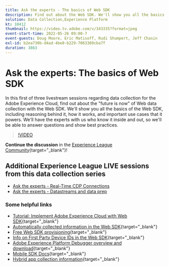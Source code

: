 ```yaml
---
title: Ask the experts - The basics of Web SDK
description: Find out about the Web SDK. We'll show you all the basics of the Web SDK, including reasoning behind it, how it works, and important use cases that it powers.
solution: Data Collection,Experience Platform
kt: 10412
thumbnail: https://video.tv.adobe.com/v/343335?format=jpeg
event-start-time: 2022-05-26 09:00-7
event-guests: Doug Moore, Eric Matisoff, Rudi Shumpert, Jeff Chasin
exl-id: b2ea730b-d4ad-4be0-b229-7063369cba7f
duration: 3863
---
```

# Ask the experts: The basics of Web SDK

In this first of three livestream sessions regarding data collection for the Adobe Experience Cloud, find out about the "future is now" of Web data collection with the Web SDK. We'll show you all the basics of the Web SDK, including reasoning behind it, how it works, and important use cases that it powers. We'll have the experts with us who know it inside and out, so we'll be able to answer questions and show best practices.

>[!VIDEO](https://video.tv.adobe.com/v/343335/?quality=12&learn=on)

**Continue the discussion** in the [Experience League Community](https://experienceleaguecommunities.adobe.com/t5/adobe-experience-platform-launch/experience-league-live-post-session-discussion-the-basics-of-web/m-p/454159#M283){target="_blank"}!

## Additional Experience League LIVE sessions from this data collection series

* [Ask the experts - Real-Time CDP Connections](exl-live-episode-06-23-22.md)
* [Ask the experts - Datastreams and data prep](exl-live-episode-07-21-22.md)

### Some helpful links

* [Tutorial: Implement Adobe Experience Cloud with Web SDK](https://experienceleague.adobe.com/docs/platform-learn/implement-web-sdk/overview.html){target="_blank"}
* [Automatically collected information in the Web SDK](https://experienceleague.adobe.com/docs/experience-platform/edge/data-collection/automatic-information.html?lang=en){target="_blank"}
* [Free Web SDK provisioning](https://adobe.ly/websdkaccess){target="_blank"}
* [Info on First Party Device IDs in the Web SDK](https://experienceleague.adobe.com/docs/experience-platform/edge/identity/first-party-device-ids.html){target="_blank"}
* [Adobe Experience Platform Debugger overview and download](https://experienceleague.adobe.com/docs/platform-learn/data-collection/debugger/overview.html?lang=en){target="_blank"}
* [Mobile SDK Docs](https://developer.adobe.com/client-sdks/documentation/){target="_blank"}
* [Hybrid app collection information](https://experienceleague.adobe.com/docs/mobile-services/ios/sdk-reference-ios/hybrid-app.html){target="_blank"}
